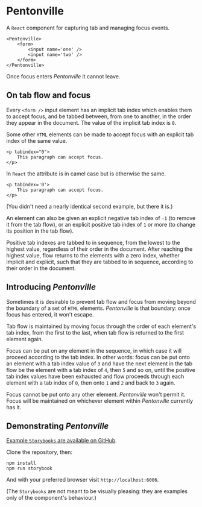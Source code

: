 # Pentonville

A `React` component for capturing tab and managing focus events.

```
<Pentonville>
	<form>
		<input name='one' />
		<input name='two' />
	</form>
</Pentonville>
```

Once focus enters _Pentonville_ it cannot leave.

## On tab flow and focus

Every `<form />` input element has an implicit tab index which enables them to accept focus, and be tabbed between, from one to another, in the order they appear in the document. The value of the implicit tab index is `0`.

Some other `HTML` elements can be made to accept focus with an explicit tab index of the same value.

```
<p tabindex="0">
	This paragraph can accept focus.
</p>
```

In `React` the attribute is in camel case but is otherwise the same.

```
<p tabIndex='0'>
	This paragraph can accept focus.
</p>
```

(You didn't need a nearly identical second example, but there it is.)

An element can also be given an explicit negative tab index of `-1` (to remove it from the tab flow), or an explicit positive tab index of `1` or more (to change its position in the tab flow).

Positive tab indexes are tabbed to in sequence, from the lowest to the highest value, regardless of their order in the document. After reaching the highest value, flow returns to the elements with a zero index, whether implicit and explicit, such that they are tabbed to in sequence, according to their order in the document.

## Introducing _Pentonville_

Sometimes it is desirable to prevent tab flow and focus from moving beyond the boundary of a set of `HTML` elements. _Pentonville_ is that boundary: once focus has entered, it won't escape.

Tab flow is maintained by moving focus through the order of each element's tab index, from the first to the last, when tab flow is returned to the first element again.

Focus can be put on any element in the sequence, in which case it will proceed according to the tab index. In other words: focus can be put onto an element with a tab index value of `3` and have the next element in the tab flow be the element with a tab index of `4`, then `5` and so on, until the positive tab index values have been exhausted and flow proceeds through each element with a tab index of `0`, then onto `1` and `2` and back to `3` again.

Focus cannot be put onto any other element. _Pentonville_ won't permit it. Focus will be maintained on whichever element within _Pentonville_ currently has it.

## Demonstrating _Pentonville_

[Example `Storybooks` are available on GitHub](https://github.com/sequencemedia/pentonville).

Clone the repository, then:

```
npm install
npm run storybook
```

And with your preferred browser visit `http://localhost:6006`.

(The `Storybooks` are not meant to be visually pleasing: they are examples only of the component's behaviour.)
